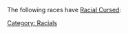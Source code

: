 The following races have [Racial Cursed](Racial_Cursed "wikilink"):

[Category: Racials](Category:_Racials "wikilink")
